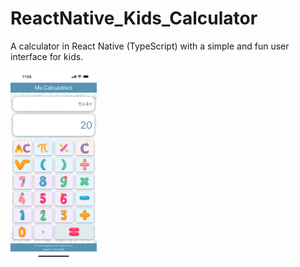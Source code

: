 # ReactNative_Kids_Calculator

A calculator in React Native (TypeScript) with a simple and fun user interface for kids.

<img src="https://github.com/LilianMagalhaes/ReactNative_Kids_Calculator/blob/main/assets/app_screenshot.png" alt="ReactNative_Kids_Calculator" height="300">
